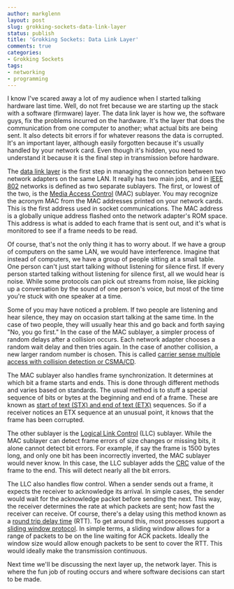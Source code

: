 ```yaml
---
author: markglenn
layout: post
slug: grokking-sockets-data-link-layer
status: publish
title: 'Grokking Sockets: Data Link Layer'
comments: true
categories:
- Grokking Sockets
tags:
- networking
- programming
---
```


I know I've scared away a lot of my audience when I started talking
hardware last time. Well, do not fret because we are starting up the
stack with a software (firmware) layer. The data link layer is how we,
the software guys, fix the problems incurred on the hardware. It's the
layer that does the communication from one computer to another; what
actual bits are being sent. It also detects bit errors if for whatever
reasons the data is corrupted. It's an important layer, although easily
forgotten because it's usually handled by your network card. Even though
it's hidden, you need to understand it because it is the final step in
transmission before hardware. 

<!--more-->

The [data link layer](http://en.wikipedia.org/wiki/Data_Link_Layer) is the first step
in managing the connection between two network adapters on the same LAN.
It really has two main jobs, and in 
[IEEE 802](http://en.wikipedia.org/wiki/IEEE_802) networks is defined as two
separate sublayers. The first, or lowest of the two, is the 
[Media Access Control](http://en.wikipedia.org/wiki/Media_Access_Control) (MAC)
sublayer. You may recognize the acronym MAC from the MAC addresses
printed on your network cards. This is the first address used in socket
communications. The MAC address is a globally unique address flashed
onto the network adapter's ROM space. This address is what is added to
each frame that is sent out, and it's what is monitored to see if a
frame needs to be read. 

Of course, that's not the only thing it has to
worry about. If we have a group of computers on the same LAN, we would
have interference. Imagine that instead of computers, we have a group of
people sitting at a small table. One person can't just start talking
without listening for silence first. If every person started talking
without listening for silence first, all we would hear is noise. While
some protocols can pick out streams from noise, like picking up a
conversation by the sound of one person's voice, but most of the time
you're stuck with one speaker at a time.

Some of you may have noticed a
problem. If two people are listening and hear silence, they may on
occasion start talking at the same time. In the case of two people, they
will usually hear this and go back and forth saying "No, you go first."
In the case of the MAC sublayer, a simpler process of random delays
after a collision occurs. Each network adapter chooses a random wait
delay and then tries again. In the case of another collision, a new
larger random number is chosen. This is called 
[carrier sense multiple access with collision detection or CSMA/CD](http://en.wikipedia.org/wiki/Carrier_sense_multiple_access_with_collision_detection).

The MAC sublayer also handles frame synchronization. It determines at
which bit a frame starts and ends. This is done through different
methods and varies based on standards. The usual method is to stuff a
special sequence of bits or bytes at the beginning and end of a frame.
These are known as 
[start of text (STX) and end of text (ETX)](http://en.wikipedia.org/wiki/C0_and_C1_control_codes) sequences.
So if a receiver notices an ETX sequence at an unusual point, it knows
that the frame has been corrupted.

The other sublayer is the 
[Logical Link Control](http://en.wikipedia.org/wiki/Logical_Link_Control) (LLC)
sublayer. While the MAC sublayer can detect frame errors of size changes
or missing bits, it alone cannot detect bit errors. For example, if say
the frame is 1500 bytes long, and only one bit has been incorrectly
inverted, the MAC sublayer would never know. In this case, the LLC
sublayer adds the
[CRC](http://en.wikipedia.org/wiki/Cyclic_redundancy_check) value of the
frame to the end. This will detect nearly all the bit errors. 

The LLC also handles flow control. When a sender sends out a frame, it expects
the receiver to acknowledge its arrival. In simple cases, the sender
would wait for the acknowledge packet before sending the next. This way,
the receiver determines the rate at which packets are sent; how fast the
receiver can receive. Of course, there's a delay using this method known
as a [round trip delay time](http://en.wikipedia.org/wiki/Round-trip_delay_time) (RTT). To get
around this, most processes support a 
[sliding window protocol](http://en.wikipedia.org/wiki/Sliding_window_protocol). In
simple terms, a sliding window allows for a range of packets to be on
the line waiting for ACK packets. Ideally the window size would allow
enough packets to be sent to cover the RTT. This would ideally make the
transmission continuous. 

Next time we'll be discussing the next layer up, the network layer. This is where the fun job of routing occurs and
where software decisions can start to be made.
